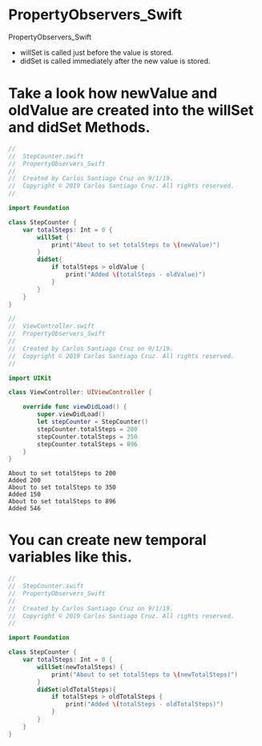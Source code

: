 # PropertyObservers_Swift
PropertyObservers_Swift

- willSet is called just before the value is stored.
- didSet is called immediately after the new value is stored.

# Take a look how newValue and oldValue are created into the willSet and didSet Methods.

``` swift
//
//  StepCounter.swift
//  PropertyObservers_Swift
//
//  Created by Carlos Santiago Cruz on 9/1/19.
//  Copyright © 2019 Carlos Santiago Cruz. All rights reserved.
//

import Foundation

class StepCounter {
    var totalSteps: Int = 0 {
        willSet {
            print("About to set totalSteps to \(newValue)")
        }
        didSet{
            if totalSteps > oldValue {
                print("Added \(totalSteps - oldValue)")
            }
        }
    }
}
```


``` swift
//
//  ViewController.swift
//  PropertyObservers_Swift
//
//  Created by Carlos Santiago Cruz on 9/1/19.
//  Copyright © 2019 Carlos Santiago Cruz. All rights reserved.
//

import UIKit

class ViewController: UIViewController {

    override func viewDidLoad() {
        super.viewDidLoad()
        let stepCounter = StepCounter()
        stepCounter.totalSteps = 200
        stepCounter.totalSteps = 350
        stepCounter.totalSteps = 896
    }
}
```

``` console
About to set totalSteps to 200
Added 200
About to set totalSteps to 350
Added 150
About to set totalSteps to 896
Added 546
```

# You can create new temporal variables like this.

``` swift
//
//  StepCounter.swift
//  PropertyObservers_Swift
//
//  Created by Carlos Santiago Cruz on 9/1/19.
//  Copyright © 2019 Carlos Santiago Cruz. All rights reserved.
//

import Foundation

class StepCounter {
    var totalSteps: Int = 0 {
        willSet(newTotalSteps) {
            print("About to set totalSteps to \(newTotalSteps)")
        }
        didSet(oldTotalSteps){
            if totalSteps > oldTotalSteps {
                print("Added \(totalSteps - oldTotalSteps)")
            }
        }
    }
}





